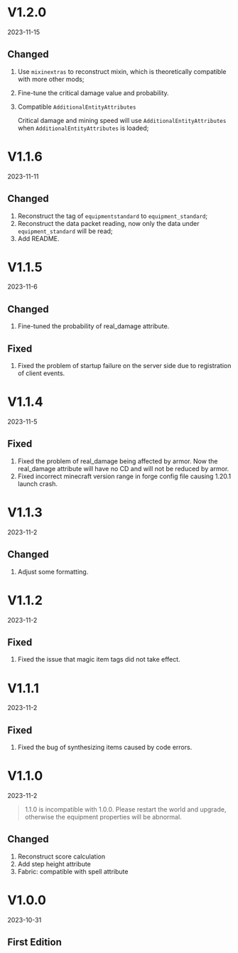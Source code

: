 # V1.2.0

2023-11-15

## Changed

1. Use `mixinextras` to reconstruct mixin, which is theoretically compatible with more other mods;
2. Fine-tune the critical damage value and probability.
3. Compatible `AdditionalEntityAttributes`

   Critical damage and mining speed will use `AdditionalEntityAttributes` when `AdditionalEntityAttributes` is loaded;

# V1.1.6

2023-11-11

## Changed

1. Reconstruct the tag of `equipmentstandard` to `equipment_standard`;
2. Reconstruct the data packet reading, now only the data under `equipment_standard` will be read;
3. Add README.

# V1.1.5

2023-11-6

## Changed

1. Fine-tuned the probability of real_damage attribute.

## Fixed

1. Fixed the problem of startup failure on the server side due to registration of client events.

# V1.1.4

2023-11-5

## Fixed

1. Fixed the problem of real_damage being affected by armor. Now the real_damage attribute will have no CD and will not be reduced by armor.
2. Fixed incorrect minecraft version range in forge config file causing 1.20.1 launch crash.

# V1.1.3

2023-11-2

## Changed

1. Adjust some formatting.

# V1.1.2

2023-11-2

## Fixed

1. Fixed the issue that magic item tags did not take effect.

# V1.1.1

2023-11-2

## Fixed

1. Fixed the bug of synthesizing items caused by code errors.

# V1.1.0

2023-11-2

> 1.1.0 is incompatible with 1.0.0. Please restart the world and upgrade, otherwise the equipment properties will be abnormal.

## Changed

1. Reconstruct score calculation
2. Add step height attribute
3. Fabric: compatible with spell attribute

# V1.0.0

2023-10-31

## First Edition